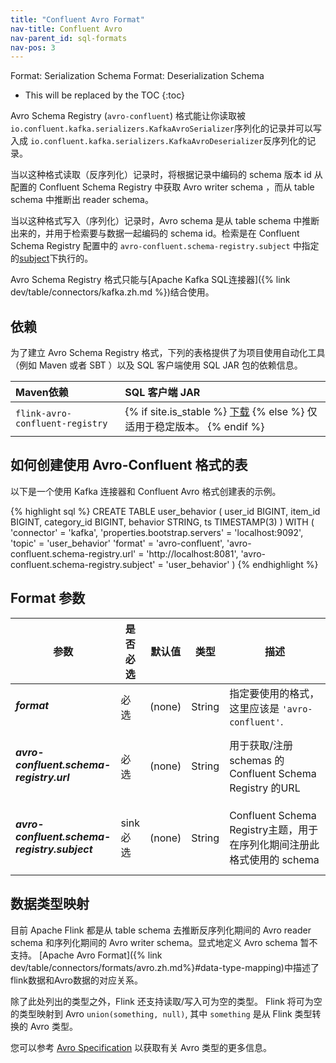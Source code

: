 ```yaml
---
title: "Confluent Avro Format"
nav-title: Confluent Avro
nav-parent_id: sql-formats
nav-pos: 3
---
```

<!--
Licensed to the Apache Software Foundation (ASF) under one
or more contributor license agreements.  See the NOTICE file
distributed with this work for additional information
regarding copyright ownership.  The ASF licenses this file
to you under the Apache License, Version 2.0 (the
"License"); you may not use this file except in compliance
with the License.  You may obtain a copy of the License at

  http://www.apache.org/licenses/LICENSE-2.0

Unless required by applicable law or agreed to in writing,
software distributed under the License is distributed on an
"AS IS" BASIS, WITHOUT WARRANTIES OR CONDITIONS OF ANY
KIND, either express or implied.  See the License for the
specific language governing permissions and limitations
under the License.
-->

<span class="label label-info">Format: Serialization Schema</span>
<span class="label label-info">Format: Deserialization Schema</span>

* This will be replaced by the TOC
{:toc}

Avro Schema Registry (``avro-confluent``) 格式能让你读取被 ``io.confluent.kafka.serializers.KafkaAvroSerializer``序列化的记录并可以写入成 ``io.confluent.kafka.serializers.KafkaAvroDeserializer``反序列化的记录。

当以这种格式读取（反序列化）记录时，将根据记录中编码的 schema 版本 id 从配置的 Confluent Schema Registry 中获取 Avro writer schema ，而从 table schema 中推断出 reader schema。

当以这种格式写入（序列化）记录时，Avro schema 是从 table schema 中推断出来的，并用于检索要与数据一起编码的 schema id。检索是在 Confluent Schema Registry 配置中的 `avro-confluent.schema-registry.subject` 中指定的[subject](https://docs.confluent.io/current/schema-registry/index.html#schemas-subjects-and-topics)下执行的。

Avro Schema Registry 格式只能与[Apache Kafka SQL连接器]({% link dev/table/connectors/kafka.zh.md %})结合使用。

依赖
------------

为了建立 Avro Schema Registry 格式，下列的表格提供了为项目使用自动化工具（例如 Maven 或者 SBT ）以及 SQL 客户端使用 SQL JAR 包的依赖信息。

| Maven依赖                     | SQL 客户端 JAR         |
| :----------------------------------- | :----------------------|
| `flink-avro-confluent-registry`      | {% if site.is_stable %} [下载](https://repo.maven.apache.org/maven2/org/apache/flink/flink-sql-avro-confluent-registry/{{site.version}}/flink-sql-avro-confluent-registry-{{site.version}}.jar) {% else %} 仅适用于稳定版本。 {% endif %} |

如何创建使用 Avro-Confluent 格式的表
----------------

以下是一个使用 Kafka 连接器和 Confluent Avro 格式创建表的示例。

<div class="codetabs" markdown="1">
<div data-lang="SQL" markdown="1">
{% highlight sql %}
CREATE TABLE user_behavior (
  user_id BIGINT,
  item_id BIGINT,
  category_id BIGINT,
  behavior STRING,
  ts TIMESTAMP(3)
) WITH (
  'connector' = 'kafka',
  'properties.bootstrap.servers' = 'localhost:9092',
  'topic' = 'user_behavior'
  'format' = 'avro-confluent',
  'avro-confluent.schema-registry.url' = 'http://localhost:8081',
  'avro-confluent.schema-registry.subject' = 'user_behavior'
)
{% endhighlight %}
</div>
</div>

Format 参数
----------------

<table class="table table-bordered">
    <thead>
      <tr>
        <th class="text-left" style="width: 25%">参数</th>
        <th class="text-center" style="width: 8%">是否必选</th>
        <th class="text-center" style="width: 7%">默认值</th>
        <th class="text-center" style="width: 10%">类型</th>
        <th class="text-center" style="width: 50%">描述</th>
      </tr>
    </thead>
    <tbody>
    <tr>
      <td><h5>format</h5></td>
      <td>必选</td>
      <td style="word-wrap: break-word;">(none)</td>
      <td>String</td>
      <td>指定要使用的格式，这里应该是 <code>'avro-confluent'</code>.</td>
    </tr>
    <tr>
      <td><h5>avro-confluent.schema-registry.url</h5></td>
      <td>必选</td>
      <td style="word-wrap: break-word;">(none)</td>
      <td>String</td>
      <td>用于获取/注册 schemas 的 Confluent Schema Registry 的URL </td>
    </tr>
    <tr>
      <td><h5>avro-confluent.schema-registry.subject</h5></td>
      <td>sink 必选</td>
      <td style="word-wrap: break-word;">(none)</td>
      <td>String</td>
      <td>Confluent Schema Registry主题，用于在序列化期间注册此格式使用的 schema </td>
    </tr>
    </tbody>
</table>

数据类型映射
----------------

目前 Apache Flink 都是从 table schema 去推断反序列化期间的 Avro reader schema 和序列化期间的 Avro writer schema。显式地定义 Avro schema 暂不支持。
[Apache Avro Format]({% link dev/table/connectors/formats/avro.zh.md%}#data-type-mapping)中描述了flink数据和Avro数据的对应关系。 

除了此处列出的类型之外，Flink 还支持读取/写入可为空的类型。 Flink 将可为空的类型映射到 Avro `union(something, null)`, 其中 `something` 是从 Flink 类型转换的 Avro 类型。

您可以参考 [Avro Specification](https://avro.apache.org/docs/current/spec.html) 以获取有关 Avro 类型的更多信息。
